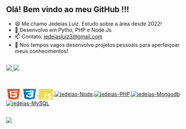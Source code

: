 ## Olá! Bem vindo ao meu GitHub !!!
 <div>
 
 
- 😄 Me chamo Jedeias Luiz. Estudo sobre a área desde 2022!
- 🌱 Desenvolvo em Pytho, PHP e Node.Js
- 📫 Contato: jedeiasluiz3@gmail.com
- 🚀 Nos tempos vagos desenvolvo projetos pessoais para aperfeiçoar meus conhecimentos!
 
 ##
 
  <a href="https://github.com/jedeias">
  <img height="180em" src="https://github-readme-stats.vercel.app/api/top-langs/?username=jedeias&layout=compact&langs_count=7&theme=aura"/>
  <img height="180em" src="https://github-readme-stats.vercel.app/api?username=jedeias&show_icons=true&theme=aura&include_all_commits=true&count_private=true"/>
 
  
  ##
 
   
  <div style="display: inline_block"><br>
  <img align="center" alt="jedeias-HTML" height="30" width="40" src="https://raw.githubusercontent.com/devicons/devicon/master/icons/html5/html5-original.svg">
  <img align="center" alt="jedeias-CSS" height="30" width="40" src="https://raw.githubusercontent.com/devicons/devicon/master/icons/css3/css3-original.svg">
  <img align="center" alt="jedeias-Js" height="30" width="40" src="https://raw.githubusercontent.com/devicons/devicon/master/icons/javascript/javascript-plain.svg">
  <img align="center" left="30" align="center" alt="jedeias-Node" height="30" width="40" src="https://cdn.jsdelivr.net/gh/devicons/devicon/icons/nodejs/nodejs-original.svg" />
  <img align="center" left="30" alt="jedeias-PHP" height="30" width="40" src="https://cdn.jsdelivr.net/gh/devicons/devicon/icons/php/php-original.svg" />
  <img align="center" left="30" alt="jedeias-Mongodb" height="30" width="40" src="https://cdn.jsdelivr.net/gh/devicons/devicon/icons/mongodb/mongodb-plain-wordmark.svg" />
  <img align="center" left="30" alt="jedeias-MySQL" height="30" width="40" src="https://cdn.jsdelivr.net/gh/devicons/devicon/icons/mysql/mysql-original-wordmark.svg" />
</div>
   
   ##
<div> 
  <a href="https://www.linkedin.com/in/jedeias-luiz-608a00214/" target="_blank"><img src="https://www.linkedin.com/in/jedeias-luiz-608a00214/" target="_blank"></a>
  
</div>
